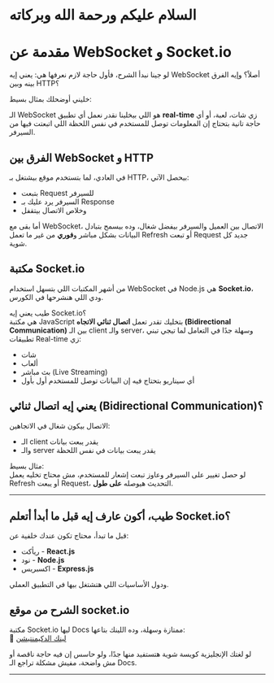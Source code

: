 # السلام عليكم ورحمة الله وبركاته

# مقدمة عن WebSocket و Socket.io

لو جينا نبدأ الشرح، فأول حاجة لازم نعرفها هي: يعني إيه WebSocket أصلاً؟ وإيه الفرق بينه وبين HTTP؟

خليني أوضحلك بمثال بسيط:

الـ WebSocket هو اللي بيخلينا نقدر نعمل أي تطبيق **real-time** زي شات، لعبة، أو أي حاجة تانية بتحتاج إن المعلومات توصل للمستخدم في نفس اللحظة اللي اتبعتت فيها من السيرفر.

## الفرق بين WebSocket و HTTP

في العادي، لما بتستخدم موقع بيشتغل بـ HTTP، بيحصل الآتي:

- بتبعت Request للسيرفر  
- السيرفر يرد عليك بـ Response  
- وخلاص الاتصال بيتقفل

أما بقى مع WebSocket، الاتصال بين العميل والسيرفر بيفضل شغال، وده بيسمح بتبادل البيانات بشكل مباشر و**فوري** من غير ما تعمل Refresh أو تبعت Request جديد كل شوية.

## مكتبة Socket.io

من أشهر المكتبات اللي بتسهل استخدام WebSocket في Node.js هي **Socket.io**، ودي اللي هنشرحها في الكورس.

طيب يعني إيه Socket.io؟  
هي مكتبة JavaScript بتخليك تقدر تعمل **اتصال ثنائي الاتجاه (Bidirectional Communication)** بين الـ client والـ server، وسهلة جدًا في التعامل لما تيجي تبني تطبيقات Real-time زي:

- شات  
- ألعاب  
- بث مباشر (Live Streaming)  
- أي سيناريو بتحتاج فيه إن البيانات توصل للمستخدم أول بأول

## يعني إيه اتصال ثنائي (Bidirectional Communication)؟

الاتصال بيكون شغال في الاتجاهين:  
- الـ client يقدر يبعت بيانات  
- والـ server يقدر يبعت بيانات في نفس اللحظة

مثال بسيط:  
لو حصل تغيير على السيرفر وعاوز تبعت إشعار للمستخدم، مش محتاج تخليه يعمل Refresh أو يبعت Request، التحديث هيوصله **على طول**.

---

## طيب، أكون عارف إيه قبل ما أبدأ أتعلم Socket.io؟

قبل ما تبدأ، محتاج تكون عندك خلفية عن:

- ريأكت - **React.js**  
- نود - **Node.js**  
- اكسبريس - **Express.js**

ودول الأساسيات اللي هتشتغل بيها في التطبيق العملي.

## الشرح من موقع socket.io

مكتبة Socket.io ليها Docs ممتازة وسهلة، وده اللينك بتاعها:  
🔗 [لينك الدكيمنتيشن](https://socket.io/docs/v4/)

لو لغتك الإنجليزية كويسة شوية هتستفيد منها جدًا، ولو حاسس إن فيه حاجة ناقصة أو مش واضحة، مفيش مشكلة تراجع الـ Docs.

--- 

